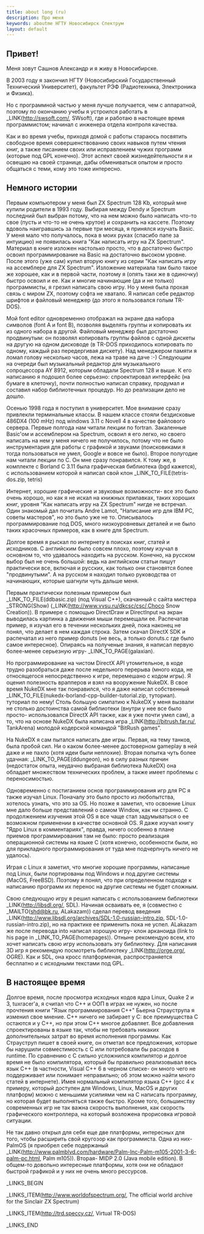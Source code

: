 ```yaml
---
title: about long (ru)
description: Про меня
keywords: aboutme НГТУ Новосибирск Спектрум
layout: default
---
```


Привет!
---

Меня зовут Сашнов Александр и я живу в Новосибирске.

В 2003 году я закончил НГТУ (Новосибирский Государственный Технический
Университет), факультет РЭФ (Радиотехника, Электроника и Физика).

Но с программной частью у меня лучше получается, чем с аппаратной,
поэтому по окончанию учебы я устроился работать в 
_LINK(http://swsoft.com/, SWsoft), где и работаю в настоящее время
программистом; начинал с инженера отдела контроля качества.

Как и во время учебы, приходя домой с работы стараюсь посвятить свободное
время совершенствованию своих навыков путем чтения книг, а также писанием
своих или исправлением чужих программ (которые под GPL конечно).
Этот аспект своей жизнедейтельности я и освещаю на своей странице, дабы
обмениваться опытом и просто общаться с теми, кому это тоже интересно.


Немного истории
---

Первым компьютером у меня был ZX Spectrum 128 Kb, который мне купили родители
в 1993 году. Выбирая между Dendy и Spectrum последний был выбран потому,
что на нем можно было написать что-то свое (пусть и что-то не очень крутое)
и сохранить на кассете. Поэтому вдоволь наигравшись за первые три месяца,
я принялся изучать Basic. У меня мало что получалось, пока в моих руках
(спасибо папе за интуицию) не появилась книга "Как написать игру на ZX Spectrum".
Материал в книге изложен настолько просто, что в достаточно быстро освоил программирование
на Basic на достаточно высоком уровне. После этого (уже сам) купил вторую книгу из серии
"Как написать игру на ассемблере для ZX Spectrum". Изложение материала там было такое же
хорошее, как и в первой части, поэтому я (опять таки же в одиночку) быстро освоил и ее.
Как и многие начинающие (да и не только) программисты, я грезил написать свою игру.
Но у меня была прохая связь с миром ZX, поэтому софта не хватало. Я написал себе редактор
шрифтов  и файловый менеджер (до этого я пользовался голым TR-DOS).

Мой font editor одновременно отображал на экране два набора символов (font A и font B),
позволяя выделять группы и копировать их из одного набора в другой.
Файловый менеджер был достаточно продвинутым: он позволял копировать группы файлов с одной
дискеты на другую на одном дисководе (в TR-DOS приходилось копировать по одному, каждый
раз передергивая дискету). Над менеджером памяти я ломал голову несколько часов, лежа
на траве на даче :-) Следующим на очереди был музыкальный редактор для музыкального сопроцессора
AY 8912, которым обладали Spectrum 128 и выше. К его написанию я подошел более серьезно:
спроектировал интерфейс (на бумаге в клеточку), почти полностью написал справку, продумал
и составил набор библиотечных процедур. Но до реализации дело не дошло.

Осенью 1998 года я поступил в университет. Мое внимание сразу привлекли терминальные классы.
В нашем классе стояли бездисковые 486DX4 (100 mHz) под windows 3.11 с Novell 4 в качестве
файлового сервера. Первые полгода нам читали лекции по fortran. Закаленные Basic'ом и ассемблером
на Spectrum, освоил я его легко, но своего написать на нем у меня ничего не получилось,
потому что не было инструментария для работы с графикой и звуками (поисковиками я тогда
пользоваться не умел, Google и вовсе не было). Второе полугодие нам читали лекции по С.
Он мне сразу понравился. К тому же, в комплекте с Borland C 3.11 была графическая библиотека
(bgd кажется), с использованием которой я написал свой клон
_LINK_TO_FILE(tetris-dos.zip, tetris)

Интернет, хорошие графические и звуковые возможности- все это было очень хорошо,
но как я не искал на книжных прилавках, таких хороших книг, уровня "Как написать
игру на ZX Spectrum" нигде не встречал. Один знакомый дал почитать Andre Lamot,
"Написание игр для IBM PC, советы мастеров", но это было уже не то. Описывалось
программирование под DOS, много низкоуровневых деталей и не было таких красочных
примеров, как в книге для Spectrum.

Долгое время я рыскал по интернету в поисках книг, статей и исходников.
С английским было совсем плохо, поэтому изучал в основном то, что удавалось
находить на русском. Конечно, на русском выбор был не очень большой: ведь на
английском статьи пишут практически все, включая и русских, как только они становятся
более "продвинутыми". А на русском я находил только руководства от начинающих,
которые шагнули чуть дальше меня.

Первым практически полезным примером был _LINK_TO_FILE(ddbasic.zip)
(под Visual C++), скачанный с сайта мистера _STRONG(Show)
(_LINK(http://www.vvsu.ru/dkcsc/csc/,Choco Snow Creation)).
В примере с помощью DirectDraw и DirectInput на экран выводилась картинка
а движения мыши перемещали ее. Распечатав пример, я изучал его в течении нескольких
дней, пока наконец не понял, что делает в нем каждая строка.
Затем скачал DirectX SDK и распечатал из него пример donuts (не весь, а только donuts.c
где было самое интересное). Опираясь на полученые знания, я написал первую более-менее
серьезную игру- _LINK_TO_PAGE(galaxian).

Но программирование на чистом DirectX API утомительное, в коде трудно разобраться даже
после недельного перерыва (много кода, не относящегося непосредственно к игре, перемешано
с кодом игры). Я оценил полезность врапперов и взял на вооружение NukeDX.
В свое время NukeDX мне так понравился, что я даже написал собственный
_LINK_TO_FILE(nukedx-borland-cpp-builder-tutorial.zip, туториал).
туториал по нему! Столь большую симпатию к NukeDX у меня вызвали не столько достоинства
самой библиотеки (внутри у нее все было просто- использовался DirectX API также,
как я уже почти умел сам), а то, что на основе NukeDX была написана игра
_LINK(http://bitrush.far.ru/, TankArena) молодой кодерской командой "BitRush games".

На NukeDX я сам пытался написать две игры. Первая, на тему танков, была пробой сил.
Ни о каком более-менее достоверном gameplay в ней даже и не пахло (хотя идеи были неплохие).
Вторая попытка чуть более удачная: _LINK_TO_PAGE(ddungeon), но в силу разных причин
(недостаток опыта, неудачно выбраная библиотека NukeDX) она обладает множеством
технических проблем, а также имеет проблемы с переносимостью.

Одновременно с постиганием основ программирования игр для PC я также изучал Linux.
Поначалу это было просто из любопытства, хотелось узнать, что это за OS.
Но позже я заметил, что освоение Linux мне дало больше представлений о
самом Window, как ни странно. С продолжением изучения этой OS я все чаще
стал задумываться о ее возможном применении в качестве основной OS.
Я даже изучал книгу "Ядро Linux в комментариях", правда, ничего особенно
в плане приемов программирования там не было: просто реализация операционной
системы на языке С (хотя конечно, особенности были, но для прикладного программирования
от туда мне подчерпнуть ничего не удалось).

Играя с Linux я заметил, что многие хорошие программы, написаные под Linux,
были портированы под Windows и под другие системы (MacOS, FreeBSD).
Поэтому я понял, что при определенном подходе к написанию программ их
перенос на другие системы не будет сложным.

Свою следующую игру я решил написать с использованием библиотеки
_LINK(http://libsdl.org/, SDL). Начиная осваивать ее, я (совместно с
_MAILTO(shd@bk.ru, ALakazam)) сделал перевод введения 
_LINK(http://www.libsdl.org/archives/SDL-1.0-russian-intro.zip,
SDL-1.0-russian-intro.zip), но на практике ее применить пока не успел.
ALakazam же после перевода into написал хорошую игру- клон арканоида
(link to his page in _LINK_TO_PAGE(homepages)).
Отныне рекомендую всем, кто хочет написать свою игру использовать эту библиотеку.
Для написания 3D игр я рекомендую посмотреть библиотеку
_LINK(http://orge.org/, OGRE). Как и SDL, она кросс платформеная,
распространяется бесплатно и с исходными текстами под GPL.


В настоящее время
---

Долгое время, после просмотра исходных кодов ядра Linux, Quake 2 и 3, tuxracer'а,
я считал что C++ и ООП в играх не нужен, но после прочтения книги "Язык программирования
C++" Бьерна Страуструпа я изменил свое мнение. C++ ничего не забирает у C: все преимущества
C остаются и у C++, но при этом C++ многое добавляет. Все добавления спроектированы в языке
так, чтобы не требовать никаких дополнительных затрат во время исполнения программы.
Как Страуструп пишет в своей книге, он отметал все предложения, которые бы нарушили
совместимость с C или потребовали бы расходов в runtime. По сравнению с C сильно
усложнился компилятор и долгое время не было компилятора, который бы правильно
реализовывал весь язык C++ (в частности, Visual C++ 6 в черном списке- он много чего
не поддерживает или понимает неправильно; об этом можно найти много статей в интернете).
Имея нормальный компилятор языка C++ (gcc 4 к примеру, который доступен для Windows,
Linux, MacOS и других платформ) можно с меньшими усилиями чем на C написать программу,
но которая будет выполняться также быстро. Кроме того, большинству современных игр не так
важна скорость выполнения, как скорость графического контроллера, на который возложена
прорисовка игровой ситуации.

Не так давно открыл для себя еще две платформы, интересных для того, чтобы расширить
свой кругозор как программиста. Одна из них- PalmOS (я приобрел себе подержаный
_LINK(http://www.palmblvd.com/hardware/Palm-Inc-Palm-m105-2001-3-6-palm-pc.html, Palm m105)).
Вторая- MIDP 2.0 (Java mobile edition). В общем-то довольно интересные платформы,
хотя они не обладают быстрой графикой и у них не очень много рессурсов.

_LINKS_BEGIN

_LINKS_ITEM(http://www.worldofspectrum.org/,
    The official world archive for the Sinclair ZX Spectrum)

_LINKS_ITEM(http://trd.speccy.cz/,
  Virtual TR-DOS)

_LINKS_END
